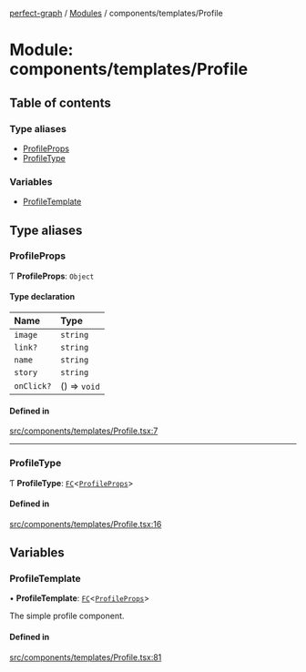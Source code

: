 [perfect-graph](../README.md) / [Modules](../modules.md) / components/templates/Profile

# Module: components/templates/Profile

## Table of contents

### Type aliases

- [ProfileProps](components_templates_Profile.md#profileprops)
- [ProfileType](components_templates_Profile.md#profiletype)

### Variables

- [ProfileTemplate](components_templates_Profile.md#profiletemplate)

## Type aliases

### ProfileProps

Ƭ **ProfileProps**: `Object`

#### Type declaration

| Name | Type |
| :------ | :------ |
| `image` | `string` |
| `link?` | `string` |
| `name` | `string` |
| `story` | `string` |
| `onClick?` | () => `void` |

#### Defined in

[src/components/templates/Profile.tsx:7](https://github.com/MaastrichtU-IDS/perfect-graph/blob/27ebaf3/src/components/templates/Profile.tsx#L7)

___

### ProfileType

Ƭ **ProfileType**: [`FC`](components_ClusterNodeContainer._internal_.md#fc)<[`ProfileProps`](components_templates_Profile.md#profileprops)\>

#### Defined in

[src/components/templates/Profile.tsx:16](https://github.com/MaastrichtU-IDS/perfect-graph/blob/27ebaf3/src/components/templates/Profile.tsx#L16)

## Variables

### ProfileTemplate

• **ProfileTemplate**: [`FC`](components_ClusterNodeContainer._internal_.md#fc)<[`ProfileProps`](components_templates_Profile.md#profileprops)\>

The simple profile component.

#### Defined in

[src/components/templates/Profile.tsx:81](https://github.com/MaastrichtU-IDS/perfect-graph/blob/27ebaf3/src/components/templates/Profile.tsx#L81)
